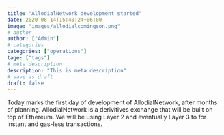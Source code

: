 ```yaml
---
title: "AllodialNetwork development started"
date: 2020-08-14T15:40:24+06:00
image: "images/allodialcomingson.png"
# author
author: ["Admin"]
# categories
categories: ["operations"]
tage: ["tags"]
# meta description
description: "This is meta description"
# save as draft
draft: false
---
```


Today marks the first day of development of AllodialNetwork, after months of planning. AllodialNetwork is a derivitives exchange that will be built on top of Ethereum. We will be using Layer 2 and eventually Layer 3 to for instant and gas-less transactions.
